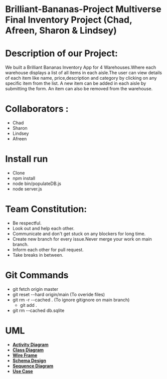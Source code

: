 # Brilliant-Bananas-Project Multiverse Final Inventory Project (Chad, Afreen, Sharon & Lindsey)

# Description of our Project:
We built a Brilliant Bananas Inventory App for 4 Warehouses.Where each warehouse displays a list of all items in each aisle.The user can view details of each item like name, price,description and category by clicking on any specific item from the list. A new item can be added in each aisle by submitting the form. An item can also be removed from the warehouse.

# Collaborators :
- Chad
- Sharon
- Lindsey
- Afreen

# Install run
-  Clone 
- npm install 
- node bin/populateDB.js 
- node server.js

# Team Constitution:
- Be respectful.
- Look out and help each other.
- Communicate and don't get stuck on any blockers for long time.
- Create new branch for every issue.Never merge your work on main branch.
- Inform each other for pull request.
- Take breaks in between.

# Git Commands
- git fetch origin master
- git reset --hard origin/main (To overide files)
- git rm -r --cached . (To ignore gitignore on main branch)
     - git add .
- git rm --cached db.sqlite

 # UML
   - **[Activity Diagram](./UML/activitydiagram/)**
   - **[Class Diagram](./UML/Class%20Diagrams/)**
   - **[Wire Frame](./UML/wireframe/)**
   - **[Schema Design](./UML/Schema%20design)**
   - **[Sequence Diagram](./UML/Sequence%20diagram)**
   - **[Use Case](./UML/Usecase%20diagram)**




